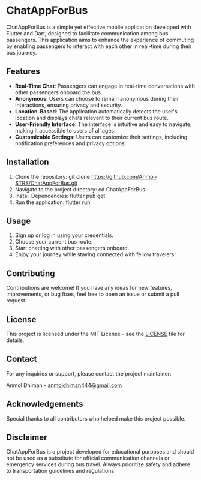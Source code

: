 # ChatAppForBus

ChatAppForBus is a simple yet effective mobile application developed with Flutter and Dart, designed to facilitate communication among bus passengers. This application aims to enhance the experience of commuting by enabling passengers to interact with each other in real-time during their bus journey.

## Features

- **Real-Time Chat**: Passengers can engage in real-time conversations with other passengers onboard the bus.
- **Anonymous**: Users can choose to remain anonymous during their interactions, ensuring privacy and security.
- **Location-Based**: The application automatically detects the user's location and displays chats relevant to their current bus route.
- **User-Friendly Interface**: The interface is intuitive and easy to navigate, making it accessible to users of all ages.
- **Customizable Settings**: Users can customize their settings, including notification preferences and privacy options.

## Installation

1. Clone the repository: git clone https://github.com/Anmol-STRS/ChatAppForBus.git
2. Navigate to the project directory: cd ChatAppForBus
3. Install Dependencies: flutter pub get
4. Run the application: flutter run


## Usage

1. Sign up or log in using your credentials.
2. Choose your current bus route.
3. Start chatting with other passengers onboard.
4. Enjoy your journey while staying connected with fellow travelers!

## Contributing

Contributions are welcome! If you have any ideas for new features, improvements, or bug fixes, feel free to open an issue or submit a pull request.

## License

This project is licensed under the MIT License - see the [LICENSE](LICENSE) file for details.

## Contact

For any inquiries or support, please contact the project maintainer:

Anmol Dhiman - [anmoldhiman444@gmail.com](mailto:anmoldhiman444@gmail.com)

## Acknowledgements

Special thanks to all contributors who helped make this project possible.

## Disclaimer

ChatAppForBus is a project developed for educational purposes and should not be used as a substitute for official communication channels or emergency services during bus travel. Always prioritize safety and adhere to transportation guidelines and regulations.
